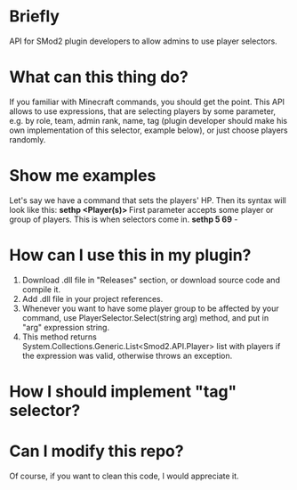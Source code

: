 # Briefly
API for SMod2 plugin developers to allow admins to use player selectors.
# What can this thing do?
If you familiar with Minecraft commands, you should get the point. This API allows to use expressions, that are selecting players by some parameter, e.g. by role, team, admin rank, name, tag (plugin developer should make his own implementation of this selector, example below), or just choose players randomly.
# Show me examples
Let's say we have a command that sets the players' HP. Then its syntax will look like this: <b>sethp <Player(s)> <Amount of HP></b>
First parameter accepts some player or group of players. This is when selectors come in.
<b>sethp 5 69</b> - <i></i>
# How can I use this in my plugin?
1. Download .dll file in "Releases" section, or download source code and compile it.
2. Add .dll file in your project references.
3. Whenever you want to have some player group to be affected by your command, use PlayerSelector.Select(string arg) method, and put in "arg" expression string.
4. This method returns System.Collections.Generic.List<Smod2.API.Player> list with players if the expression was valid, otherwise throws an exception.
# How I should implement "tag" selector?

# Can I modify this repo?
Of course, if you want to clean this code, I would appreciate it.
